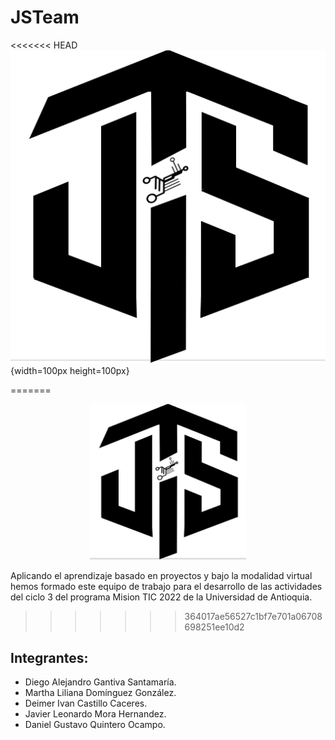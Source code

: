 # JSTeam

<<<<<<< HEAD
![Logo del equipo](Logo_equipo.png){width=100px height=100px}

=======
<p align="center">
  <img width="250px" src="logo.jpeg">
</p>

Aplicando el aprendizaje basado en proyectos y bajo la modalidad virtual hemos formado este equipo de trabajo para el desarrollo de las actividades del ciclo 3 del programa Mision TIC 2022 de la Universidad de Antioquia.
>>>>>>> 364017ae56527c1bf7e701a06708698251ee10d2
## Integrantes:
- Diego Alejandro Gantiva Santamaría.
- Martha Liliana Domínguez González.
- Deimer Ivan Castillo Caceres.
- Javier Leonardo Mora Hernandez.
- Daniel Gustavo Quintero Ocampo.

